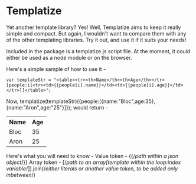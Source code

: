 Templatize
===========

Yet another template library? Yes!
Well, Templatize aims to keep it really simple and compact. But again,
I wouldn't want to compare them with any of the other templating libraries.
Try it out, and use it if it suits your needs!

Included in the package is a templatize.js script file. At the moment, it
could either be used as a node module or on the browser.

Here's a simple sample of how to use it - 
```
var templateStr = "<table><tr><th>Name</th><th>Age</th></tr>[people:i[<tr><td>{{people[i].name}}</td><td>{{people[i].age}}</td></tr>]]</table>";
```
Now, templatize(templateStr)({people:[{name:"Bloc",age:35},{name:"Aron",age:"25"}]}); 
would return -

<table><tr><th>Name</th><th>Age</th></tr><tr><td>Bloc</td><td>35</td></tr><tr><td>Aron</td><td>25</td></tr></table>

Here's what you will need to know - 
Value token - {{/*path within a json object*/}}
Array token - [/*path to an array[template within the loop:index variable*/]].join(/*either literals or another value token, to be added only inbetween*/)
